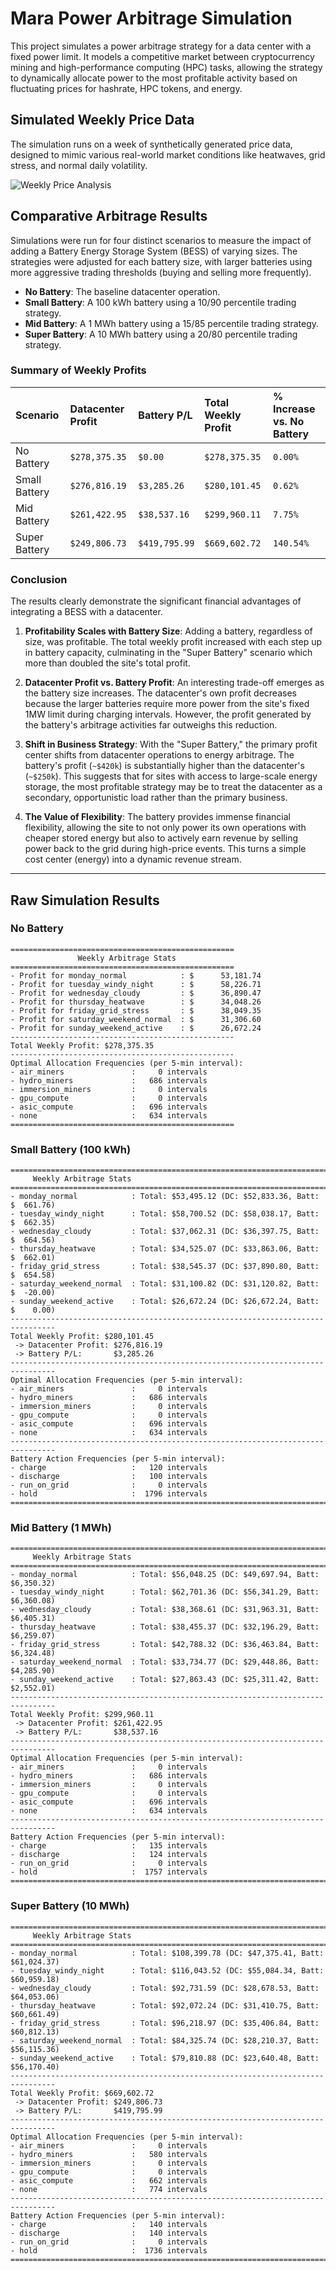 # Mara Power Arbitrage Simulation

This project simulates a power arbitrage strategy for a data center with a fixed power limit. It models a competitive market between cryptocurrency mining and high-performance computing (HPC) tasks, allowing the strategy to dynamically allocate power to the most profitable activity based on fluctuating prices for hashrate, HPC tokens, and energy.

## Simulated Weekly Price Data

The simulation runs on a week of synthetically generated price data, designed to mimic various real-world market conditions like heatwaves, grid stress, and normal daily volatility.

![Weekly Price Analysis](real_prices_over_week.png)

## Comparative Arbitrage Results

Simulations were run for four distinct scenarios to measure the impact of adding a Battery Energy Storage System (BESS) of varying sizes. The strategies were adjusted for each battery size, with larger batteries using more aggressive trading thresholds (buying and selling more frequently).

-   **No Battery**: The baseline datacenter operation.
-   **Small Battery**: A 100 kWh battery using a 10/90 percentile trading strategy.
-   **Mid Battery**: A 1 MWh battery using a 15/85 percentile trading strategy.
-   **Super Battery**: A 10 MWh battery using a 20/80 percentile trading strategy.

### Summary of Weekly Profits

| Scenario        | Datacenter Profit | Battery P/L     | Total Weekly Profit | % Increase vs. No Battery |
| :-------------- | :---------------- | :-------------- | :------------------ | :------------------------ |
| No Battery      | `$278,375.35`     | `$0.00`         | `$278,375.35`       | `0.00%`                   |
| Small Battery   | `$276,816.19`     | `$3,285.26`     | `$280,101.45`       | `0.62%`                   |
| Mid Battery     | `$261,422.95`     | `$38,537.16`    | `$299,960.11`       | `7.75%`                   |
| Super Battery   | `$249,806.73`     | `$419,795.99`   | `$669,602.72`       | `140.54%`                 |

### Conclusion

The results clearly demonstrate the significant financial advantages of integrating a BESS with a datacenter.

1.  **Profitability Scales with Battery Size**: Adding a battery, regardless of size, was profitable. The total weekly profit increased with each step up in battery capacity, culminating in the "Super Battery" scenario which more than doubled the site's total profit.

2.  **Datacenter Profit vs. Battery Profit**: An interesting trade-off emerges as the battery size increases. The datacenter's own profit decreases because the larger batteries require more power from the site's fixed 1MW limit during charging intervals. However, the profit generated by the battery's arbitrage activities far outweighs this reduction.

3.  **Shift in Business Strategy**: With the "Super Battery," the primary profit center shifts from datacenter operations to energy arbitrage. The battery's profit (`~$420k`) is substantially higher than the datacenter's (`~$250k`). This suggests that for sites with access to large-scale energy storage, the most profitable strategy may be to treat the datacenter as a secondary, opportunistic load rather than the primary business.

4.  **The Value of Flexibility**: The battery provides immense financial flexibility, allowing the site to not only power its own operations with cheaper stored energy but also to actively earn revenue by selling power back to the grid during high-price events. This turns a simple cost center (energy) into a dynamic revenue stream.

---

## Raw Simulation Results

### No Battery

```
==================================================
               Weekly Arbitrage Stats
==================================================
- Profit for monday_normal            : $      53,181.74
- Profit for tuesday_windy_night      : $      58,226.71
- Profit for wednesday_cloudy         : $      36,890.47
- Profit for thursday_heatwave        : $      34,048.26
- Profit for friday_grid_stress       : $      38,049.35
- Profit for saturday_weekend_normal  : $      31,306.60
- Profit for sunday_weekend_active    : $      26,672.24
--------------------------------------------------
Total Weekly Profit: $278,375.35
--------------------------------------------------
Optimal Allocation Frequencies (per 5-min interval):
- air_miners               :     0 intervals
- hydro_miners             :   686 intervals
- immersion_miners         :     0 intervals
- gpu_compute              :     0 intervals
- asic_compute             :   696 intervals
- none                     :   634 intervals
==================================================
```

### Small Battery (100 kWh)

```
================================================================================
     Weekly Arbitrage Stats
================================================================================
- monday_normal            : Total: $53,495.12 (DC: $52,833.36, Batt: $  661.76)
- tuesday_windy_night      : Total: $58,700.52 (DC: $58,038.17, Batt: $  662.35)
- wednesday_cloudy         : Total: $37,062.31 (DC: $36,397.75, Batt: $  664.56)
- thursday_heatwave        : Total: $34,525.07 (DC: $33,863.06, Batt: $  662.01)
- friday_grid_stress       : Total: $38,545.37 (DC: $37,890.80, Batt: $  654.58)
- saturday_weekend_normal  : Total: $31,100.82 (DC: $31,120.82, Batt: $  -20.00)
- sunday_weekend_active    : Total: $26,672.24 (DC: $26,672.24, Batt: $    0.00)
--------------------------------------------------------------------------------
Total Weekly Profit: $280,101.45
 -> Datacenter Profit: $276,816.19
 -> Battery P/L:       $3,285.26
--------------------------------------------------------------------------------
Optimal Allocation Frequencies (per 5-min interval):
- air_miners               :     0 intervals
- hydro_miners             :   686 intervals
- immersion_miners         :     0 intervals
- gpu_compute              :     0 intervals
- asic_compute             :   696 intervals
- none                     :   634 intervals
--------------------------------------------------------------------------------
Battery Action Frequencies (per 5-min interval):
- charge                   :   120 intervals
- discharge                :   100 intervals
- run_on_grid              :     0 intervals
- hold                     :  1796 intervals
================================================================================
```

### Mid Battery (1 MWh)

```
================================================================================
     Weekly Arbitrage Stats
================================================================================
- monday_normal            : Total: $56,048.25 (DC: $49,697.94, Batt: $6,350.32)
- tuesday_windy_night      : Total: $62,701.36 (DC: $56,341.29, Batt: $6,360.08)
- wednesday_cloudy         : Total: $38,368.61 (DC: $31,963.31, Batt: $6,405.31)
- thursday_heatwave        : Total: $38,455.37 (DC: $32,196.29, Batt: $6,259.07)
- friday_grid_stress       : Total: $42,788.32 (DC: $36,463.84, Batt: $6,324.48)
- saturday_weekend_normal  : Total: $33,734.77 (DC: $29,448.86, Batt: $4,285.90)
- sunday_weekend_active    : Total: $27,863.43 (DC: $25,311.42, Batt: $2,552.01)
--------------------------------------------------------------------------------
Total Weekly Profit: $299,960.11
 -> Datacenter Profit: $261,422.95
 -> Battery P/L:       $38,537.16
--------------------------------------------------------------------------------
Optimal Allocation Frequencies (per 5-min interval):
- air_miners               :     0 intervals
- hydro_miners             :   686 intervals
- immersion_miners         :     0 intervals
- gpu_compute              :     0 intervals
- asic_compute             :   696 intervals
- none                     :   634 intervals
--------------------------------------------------------------------------------
Battery Action Frequencies (per 5-min interval):
- charge                   :   135 intervals
- discharge                :   124 intervals
- run_on_grid              :     0 intervals
- hold                     :  1757 intervals
================================================================================
```

### Super Battery (10 MWh)

```
================================================================================
     Weekly Arbitrage Stats
================================================================================
- monday_normal            : Total: $108,399.78 (DC: $47,375.41, Batt: $61,024.37)
- tuesday_windy_night      : Total: $116,043.52 (DC: $55,084.34, Batt: $60,959.18)
- wednesday_cloudy         : Total: $92,731.59 (DC: $28,678.53, Batt: $64,053.06)
- thursday_heatwave        : Total: $92,072.24 (DC: $31,410.75, Batt: $60,661.49)
- friday_grid_stress       : Total: $96,218.97 (DC: $35,406.84, Batt: $60,812.13)
- saturday_weekend_normal  : Total: $84,325.74 (DC: $28,210.37, Batt: $56,115.36)
- sunday_weekend_active    : Total: $79,810.88 (DC: $23,640.48, Batt: $56,170.40)
--------------------------------------------------------------------------------
Total Weekly Profit: $669,602.72
 -> Datacenter Profit: $249,806.73
 -> Battery P/L:       $419,795.99
--------------------------------------------------------------------------------
Optimal Allocation Frequencies (per 5-min interval):
- air_miners               :     0 intervals
- hydro_miners             :   580 intervals
- immersion_miners         :     0 intervals
- gpu_compute              :     0 intervals
- asic_compute             :   662 intervals
- none                     :   774 intervals
--------------------------------------------------------------------------------
Battery Action Frequencies (per 5-min interval):
- charge                   :   140 intervals
- discharge                :   140 intervals
- run_on_grid              :     0 intervals
- hold                     :  1736 intervals
================================================================================
```
